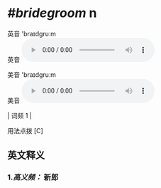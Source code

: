 # ***\#bridegroom*** n
英音 'braɪdɡruːm  
英音
<audio src="./media/bridegroom-B.aac" controls="controls"></audio>

美音 'braɪdɡruːm  
美音
<audio src="./media/bridegroom.aac" controls="controls"></audio>



| 词频 1 |  

用法点拨  [C]

英文释义
---
### 1.*高义频：* **新郎**  


